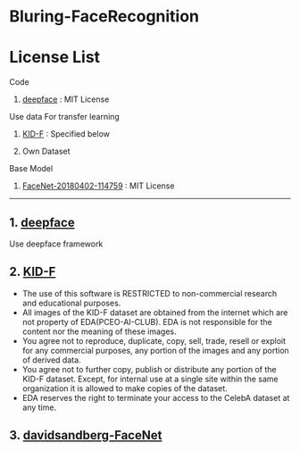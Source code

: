 # Bluring-FaceRecognition

License List
============
Code  
1. [deepface](https://github.com/serengil/deepface/blob/master/LICENSE) : MIT License

Use data For transfer learning  
1. [KID-F](https://github.com/BluringOther/Bluring-FaceRecognition/blob/master/README.md#2-kid-f) : Specified below

2. Own Dataset 

Base Model  
1. [FaceNet-20180402-114759](https://drive.google.com/file/d/1EXPBSXwTaqrSC0OhUdXNmKSh9qJUQ55-/view) : MIT License


---------------------------------------------------
## 1. [deepface](https://github.com/serengil/deepface)
Use deepface framework

## 2. [KID-F](https://www.kaggle.com/datasets/vkehfdl1/kidf-kpop-idol-dataset-female)
- The use of this software is RESTRICTED to non-commercial research and educational purposes.
- All images of the KID-F dataset are obtained from the internet which are not property of EDA(PCEO-AI-CLUB). EDA is not responsible for the content nor the meaning of these images.
- You agree not to reproduce, duplicate, copy, sell, trade, resell or exploit for any commercial purposes, any portion of the images and any portion of derived data.
- You agree not to further copy, publish or distribute any portion of the KID-F dataset. Except, for internal use at a single site within the same organization it is allowed to make copies of the dataset.
- EDA reserves the right to terminate your access to the CelebA dataset at any time.

## 3. [davidsandberg-FaceNet](https://github.com/davidsandberg/facenet/blob/master/LICENSE.md)
